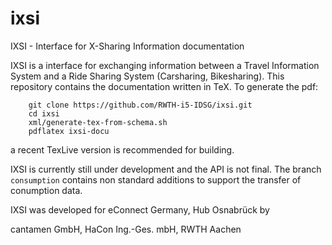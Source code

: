 ixsi
====

IXSI - Interface for X-Sharing Information documentation

IXSI is a interface for exchanging information  between a Travel Information System and a Ride Sharing System (Carsharing, Bikesharing).
This repository contains the documentation written in TeX. To generate the pdf:

``` 
	git clone https://github.com/RWTH-i5-IDSG/ixsi.git
	cd ixsi
	xml/generate-tex-from-schema.sh
	pdflatex ixsi-docu
``` 

a recent TexLive version is recommended for building.

IXSI is currently still under development and the API is not final. The branch `consumption` contains non standard additions to support the transfer of conumption data.


IXSI was developed for eConnect Germany, Hub Osnabrück by

cantamen GmbH,
HaCon Ing.-Ges. mbH,
RWTH Aachen
